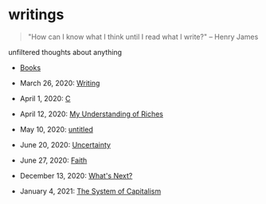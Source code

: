 # writings

> "How can I know what I think until I read what I write?" – Henry James 

unfiltered thoughts about anything

- [Books](./books.md)

- March 26, 2020: [Writing](20200326%20writing.md)
- April 1, 2020: [C](20200401%20C.md)
- April 12, 2020: [My Understanding of Riches](20200412%20my520understanding%20of%20riches.md)
- May 10, 2020: [untitled](20200510.md)
- June 20, 2020: [Uncertainty](20200620%20uncertainty.md)
- June 27, 2020: [Faith](20200627%20faith.md)
- December 13, 2020: [What's Next?](20201213%20what's%20next%3f.md)
- January 4, 2021: [The System of Capitalism](20210104%20the%20system%20of%20capitalism.md)

